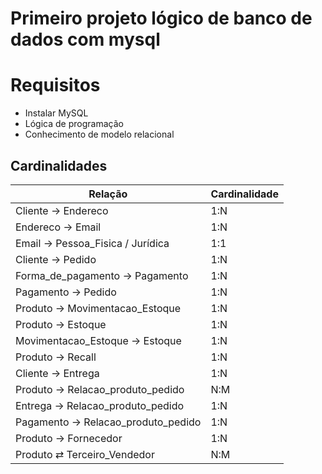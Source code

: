 # Primeiro projeto lógico de banco de dados com mysql

# Requisitos

- Instalar MySQL
- Lógica de programação
- Conhecimento de modelo relacional

## Cardinalidades

|            Relação	             |Cardinalidade|
|----------------------------------|-------------|
|Cliente → Endereco                |    1:N      |
|Endereco → Email	                 |    1:N      |
|Email → Pessoa_Fisica / Jurídica  |    1:1      |
|Cliente → Pedido	                 |    1:N      |
|Forma_de_pagamento → Pagamento	   |    1:N      |
|Pagamento → Pedido	               |    1:N      |
|Produto → Movimentacao_Estoque	   |    1:N      |
|Produto → Estoque	               |    1:N      |
|Movimentacao_Estoque → Estoque	   |    1:N      |
|Produto → Recall	                 |    1:N      |
|Cliente → Entrega	               |    1:N      |
|Produto → Relacao_produto_pedido  |	  N:M      |
|Entrega → Relacao_produto_pedido  |	  1:N      |
|Pagamento → Relacao_produto_pedido|    1:N      |
|Produto → Fornecedor	             |    1:N      |
|Produto ⇄ Terceiro_Vendedor	     |    N:M      |

